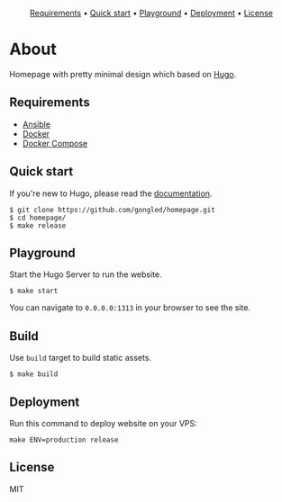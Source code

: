<p align="center"><a href="#requirements">Requirements</a> • <a href="#quick-start">Quick start</a> • <a href="#playground">Playground</a> • <a href="#deployment">Deployment</a> • <a href="#license">License</a></p>

# About

Homepage with pretty minimal design which based on [Hugo](https://gohugo.io).

## Requirements

- [Ansible](https://ansible.com)
- [Docker](https://docker.com)
- [Docker Compose](https://docs.docker.com/compose/)

## Quick start

If you're new to Hugo, please read the [documentation](https://gohugo.io).

```
$ git clone https://github.com/gongled/homepage.git
$ cd homepage/
$ make release
```

## Playground

Start the Hugo Server to run the website.

```
$ make start
```

You can navigate to `0.0.0.0:1313` in your browser to see the site.

## Build

Use `build` target to build static assets.

```
$ make build
```

## Deployment

Run this command to deploy website on your VPS:

```
make ENV=production release
```

## License

MIT
